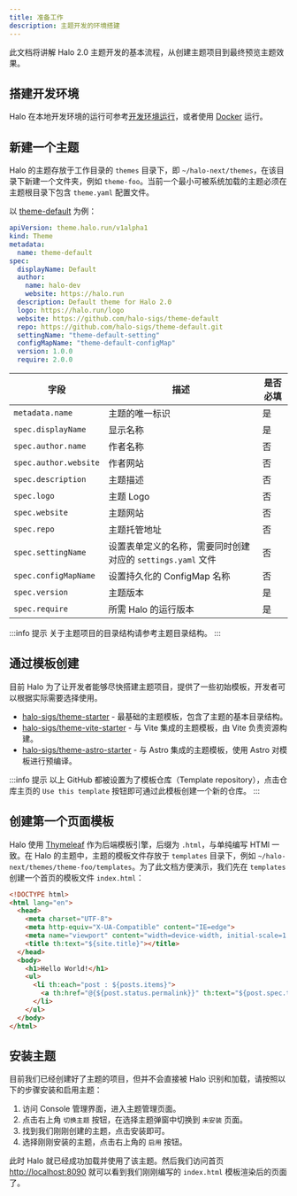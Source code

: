 ```yaml
---
title: 准备工作
description: 主题开发的环境搭建
---
```


此文档将讲解 Halo 2.0 主题开发的基本流程，从创建主题项目到最终预览主题效果。

## 搭建开发环境

Halo 在本地开发环境的运行可参考[开发环境运行](../core/run.md)，或者使用 [Docker](../../getting-started/install/docker.md) 运行。

## 新建一个主题

Halo 的主题存放于工作目录的 `themes` 目录下，即 `~/halo-next/themes`，在该目录下新建一个文件夹，例如 `theme-foo`。当前一个最小可被系统加载的主题必须在主题根目录下包含 `theme.yaml` 配置文件。

以 [theme-default](https://github.com/halo-sigs/theme-default) 为例：

```yaml title="theme.yaml"
apiVersion: theme.halo.run/v1alpha1
kind: Theme
metadata:
  name: theme-default
spec:
  displayName: Default
  author:
    name: halo-dev
    website: https://halo.run
  description: Default theme for Halo 2.0
  logo: https://halo.run/logo
  website: https://github.com/halo-sigs/theme-default
  repo: https://github.com/halo-sigs/theme-default.git
  settingName: "theme-default-setting"
  configMapName: "theme-default-configMap"
  version: 1.0.0
  require: 2.0.0
```

| 字段                  | 描述                                                        | 是否必填 |
| --------------------- | ----------------------------------------------------------- | -------- |
| `metadata.name`       | 主题的唯一标识                                              | 是       |
| `spec.displayName`    | 显示名称                                                    | 是       |
| `spec.author.name`    | 作者名称                                                    | 否       |
| `spec.author.website` | 作者网站                                                    | 否       |
| `spec.description`    | 主题描述                                                    | 否       |
| `spec.logo`           | 主题 Logo                                                   | 否       |
| `spec.website`        | 主题网站                                                    | 否       |
| `spec.repo`           | 主题托管地址                                                | 否       |
| `spec.settingName`    | 设置表单定义的名称，需要同时创建对应的 `settings.yaml` 文件 | 否       |
| `spec.configMapName`  | 设置持久化的 ConfigMap 名称                                 | 否       |
| `spec.version`        | 主题版本                                                    | 是       |
| `spec.require`        | 所需 Halo 的运行版本                                        | 是       |

:::info 提示
关于主题项目的目录结构请参考主题目录结构。
:::

## 通过模板创建

目前 Halo 为了让开发者能够尽快搭建主题项目，提供了一些初始模板，开发者可以根据实际需要选择使用。

- [halo-sigs/theme-starter](https://github.com/halo-sigs/theme-starter) - 最基础的主题模板，包含了主题的基本目录结构。
- [halo-sigs/theme-vite-starter](https://github.com/halo-sigs/theme-vite-starter) - 与 Vite 集成的主题模板，由 Vite 负责资源构建。
- [halo-sigs/theme-astro-starter](https://github.com/halo-sigs/theme-astro-starter) - 与 Astro 集成的主题模板，使用 Astro 对模板进行预编译。

:::info 提示
以上 GitHub 都被设置为了模板仓库（Template repository），点击仓库主页的 `Use this template` 按钮即可通过此模板创建一个新的仓库。
:::

## 创建第一个页面模板

Halo 使用 [Thymeleaf](https://www.thymeleaf.org/) 作为后端模板引擎，后缀为 `.html`，与单纯编写 HTMl 一致。在 Halo 的主题中，主题的模板文件存放于 `templates` 目录下，例如 `~/halo-next/themes/theme-foo/templates`。为了此文档方便演示，我们先在 `templates` 创建一个首页的模板文件 `index.html`：

```html title="templates/index.html"
<!DOCTYPE html>
<html lang="en">
  <head>
    <meta charset="UTF-8">
    <meta http-equiv="X-UA-Compatible" content="IE=edge">
    <meta name="viewport" content="width=device-width, initial-scale=1.0">
    <title th:text="${site.title}"></title>
  </head>
  <body>
    <h1>Hello World!</h1>
    <ul>
      <li th:each="post : ${posts.items}">
        <a th:href="@{${post.status.permalink}}" th:text="${post.spec.title}"></a>
      </li>
    </ul>
  </body>
</html>
```

## 安装主题

目前我们已经创建好了主题的项目，但并不会直接被 Halo 识别和加载，请按照以下的步骤安装和启用主题：

1. 访问 Console 管理界面，进入主题管理页面。
2. 点击右上角 `切换主题` 按钮，在选择主题弹窗中切换到 `未安装` 页面。
3. 找到我们刚刚创建的主题，点击安装即可。
4. 选择刚刚安装的主题，点击右上角的 `启用` 按钮。

此时 Halo 就已经成功加载并使用了该主题。然后我们访问首页 [http://localhost:8090](http://localhost:8090) 就可以看到我们刚刚编写的 `index.html` 模板渲染后的页面了。

